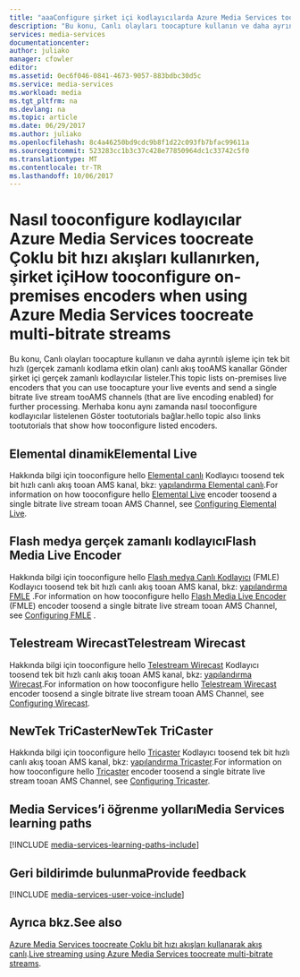 ```yaml
---
title: "aaaConfigure şirket içi kodlayıcılarda Azure Media Services toocreate Çoklu bit hızı akışları kullanırken | Microsoft Docs"
description: "Bu konu, Canlı olayları toocapture kullanın ve daha ayrıntılı işleme için tek bit hızlı (gerçek zamanlı kodlama etkin olan) canlı akış tooAMS kanallar Gönder şirket içi gerçek zamanlı kodlayıcılar listeler. Merhaba konu nasıl tooconfigure kodlayıcılar listelenen Göster tootutorials bağlar."
services: media-services
documentationcenter: 
author: juliako
manager: cfowler
editor: 
ms.assetid: 0ec6f046-0841-4673-9057-883bdbc30d5c
ms.service: media-services
ms.workload: media
ms.tgt_pltfrm: na
ms.devlang: na
ms.topic: article
ms.date: 06/29/2017
ms.author: juliako
ms.openlocfilehash: 8c4a46250bd9cdc9b8f1d22c093fb7bfac99611a
ms.sourcegitcommit: 523283cc1b3c37c428e77850964dc1c33742c5f0
ms.translationtype: MT
ms.contentlocale: tr-TR
ms.lasthandoff: 10/06/2017
---
```

# <a name="how-tooconfigure-on-premises-encoders-when-using-azure-media-services-toocreate-multi-bitrate-streams"></a><span data-ttu-id="0f36a-104">Nasıl tooconfigure kodlayıcılar Azure Media Services toocreate Çoklu bit hızı akışları kullanırken, şirket içi</span><span class="sxs-lookup"><span data-stu-id="0f36a-104">How tooconfigure on-premises encoders when using Azure Media Services toocreate multi-bitrate streams</span></span>
<span data-ttu-id="0f36a-105">Bu konu, Canlı olayları toocapture kullanın ve daha ayrıntılı işleme için tek bit hızlı (gerçek zamanlı kodlama etkin olan) canlı akış tooAMS kanallar Gönder şirket içi gerçek zamanlı kodlayıcılar listeler.</span><span class="sxs-lookup"><span data-stu-id="0f36a-105">This topic lists on-premises live encoders that you can use toocapture your live events and send a single bitrate live stream tooAMS channels (that are live encoding enabled) for further processing.</span></span> <span data-ttu-id="0f36a-106">Merhaba konu aynı zamanda nasıl tooconfigure kodlayıcılar listelenen Göster tootutorials bağlar.</span><span class="sxs-lookup"><span data-stu-id="0f36a-106">hello topic also links tootutorials that show how tooconfigure listed encoders.</span></span>

## <a name="elemental-live"></a><span data-ttu-id="0f36a-107">Elemental dinamik</span><span class="sxs-lookup"><span data-stu-id="0f36a-107">Elemental Live</span></span>
<span data-ttu-id="0f36a-108">Hakkında bilgi için tooconfigure hello [Elemental canlı](http://www.elementaltechnologies.com/products/elemental-live) Kodlayıcı toosend tek bit hızlı canlı akış tooan AMS kanal, bkz: [yapılandırma Elemental canlı](media-services-configure-elemental-live-encoder.md).</span><span class="sxs-lookup"><span data-stu-id="0f36a-108">For information on how tooconfigure hello [Elemental Live](http://www.elementaltechnologies.com/products/elemental-live) encoder toosend a single bitrate live stream tooan AMS Channel, see [Configuring Elemental Live](media-services-configure-elemental-live-encoder.md).</span></span>

## <a name="flash-media-live-encoder"></a><span data-ttu-id="0f36a-109">Flash medya gerçek zamanlı kodlayıcı</span><span class="sxs-lookup"><span data-stu-id="0f36a-109">Flash Media Live Encoder</span></span>
<span data-ttu-id="0f36a-110">Hakkında bilgi için tooconfigure hello [Flash medya Canlı Kodlayıcı](http://www.adobe.com/products/flash-media-encoder.html) (FMLE) Kodlayıcı toosend tek bit hızlı canlı akış tooan AMS kanal, bkz: [yapılandırma FMLE](media-services-configure-fmle-live-encoder.md) .</span><span class="sxs-lookup"><span data-stu-id="0f36a-110">For information on how tooconfigure hello [Flash Media Live Encoder](http://www.adobe.com/products/flash-media-encoder.html) (FMLE) encoder toosend a single bitrate live stream tooan AMS Channel, see [Configuring FMLE](media-services-configure-fmle-live-encoder.md) .</span></span>

## <a name="telestream-wirecast"></a><span data-ttu-id="0f36a-111">Telestream Wirecast</span><span class="sxs-lookup"><span data-stu-id="0f36a-111">Telestream Wirecast</span></span>
<span data-ttu-id="0f36a-112">Hakkında bilgi için tooconfigure hello [Telestream Wirecast](http://www.telestream.net/wirecast/overview.htm) Kodlayıcı toosend tek bit hızlı canlı akış tooan AMS kanal, bkz: [yapılandırma Wirecast](media-services-configure-wirecast-live-encoder.md).</span><span class="sxs-lookup"><span data-stu-id="0f36a-112">For information on how tooconfigure hello [Telestream Wirecast](http://www.telestream.net/wirecast/overview.htm) encoder toosend a single bitrate live stream tooan AMS Channel, see [Configuring Wirecast](media-services-configure-wirecast-live-encoder.md).</span></span>

## <a name="newtek-tricaster"></a><span data-ttu-id="0f36a-113">NewTek TriCaster</span><span class="sxs-lookup"><span data-stu-id="0f36a-113">NewTek TriCaster</span></span>
<span data-ttu-id="0f36a-114">Hakkında bilgi için tooconfigure hello [Tricaster](http://newtek.com/products/tricaster-40.html) Kodlayıcı toosend tek bit hızlı canlı akış tooan AMS kanal, bkz: [yapılandırma Tricaster](media-services-configure-tricaster-live-encoder.md).</span><span class="sxs-lookup"><span data-stu-id="0f36a-114">For information on how tooconfigure hello [Tricaster](http://newtek.com/products/tricaster-40.html) encoder toosend a single bitrate live stream tooan AMS Channel, see [Configuring Tricaster](media-services-configure-tricaster-live-encoder.md).</span></span>

## <a name="media-services-learning-paths"></a><span data-ttu-id="0f36a-115">Media Services’i öğrenme yolları</span><span class="sxs-lookup"><span data-stu-id="0f36a-115">Media Services learning paths</span></span>
[!INCLUDE [media-services-learning-paths-include](../../includes/media-services-learning-paths-include.md)]

## <a name="provide-feedback"></a><span data-ttu-id="0f36a-116">Geri bildirimde bulunma</span><span class="sxs-lookup"><span data-stu-id="0f36a-116">Provide feedback</span></span>
[!INCLUDE [media-services-user-voice-include](../../includes/media-services-user-voice-include.md)]

## <a name="see-also"></a><span data-ttu-id="0f36a-117">Ayrıca bkz.</span><span class="sxs-lookup"><span data-stu-id="0f36a-117">See also</span></span>
<span data-ttu-id="0f36a-118">[Azure Media Services toocreate Çoklu bit hızı akışları kullanarak akış canlı](media-services-manage-live-encoder-enabled-channels.md).</span><span class="sxs-lookup"><span data-stu-id="0f36a-118">[Live streaming using Azure Media Services toocreate multi-bitrate streams](media-services-manage-live-encoder-enabled-channels.md).</span></span>

